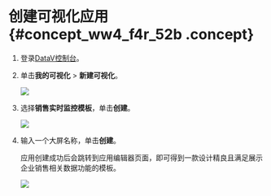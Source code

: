 # 创建可视化应用 {#concept_ww4_f4r_52b .concept}

1.  登录[DataV控制台](https://datav.alibabacloud.com/)。
2.  单击**我的可视化** \> **新建可视化**。

    ![](http://static-aliyun-doc.oss-cn-hangzhou.aliyuncs.com/assets/img/17655/155912030310314_zh-CN.png)

3.  选择**销售实时监控模板**，单击**创建**。

    ![](http://static-aliyun-doc.oss-cn-hangzhou.aliyuncs.com/assets/img/17655/155912030410315_zh-CN.png)

4.  输入一个大屏名称，单击**创建**。

    应用创建成功后会跳转到应用编辑器页面，即可得到一款设计精良且满足展示企业销售相关数据功能的模板。

    ![](http://static-aliyun-doc.oss-cn-hangzhou.aliyuncs.com/assets/img/17655/155912030410316_zh-CN.png)


